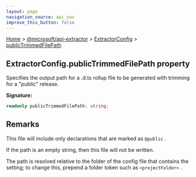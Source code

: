 ```yaml
---
layout: page
navigation_source: api_nav
improve_this_button: false
---
```



[Home](./index.md) &gt; [@microsoft/api-extractor](./api-extractor.md) &gt; [ExtractorConfig](./api-extractor.extractorconfig.md) &gt; [publicTrimmedFilePath](./api-extractor.extractorconfig.publictrimmedfilepath.md)

## ExtractorConfig.publicTrimmedFilePath property

Specifies the output path for a .d.ts rollup file to be generated with trimming for a "public" release.

<b>Signature:</b>

```typescript
readonly publicTrimmedFilePath: string;
```

## Remarks

This file will include only declarations that are marked as `@public` .

If the path is an empty string, then this file will not be written.

The path is resolved relative to the folder of the config file that contains the setting; to change this, prepend a folder token such as `<projectFolder>` .
